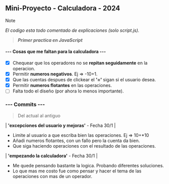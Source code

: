 ## Mini-Proyecto - Calculadora - 2024

> [!NOTE]
> _El codigo esta todo comentado de explicaciones (solo script.js)._

> **_Primer practica en JavaScript_**

#### --- Cosas que me faltan para la calculadora ---

* [x] Chequear que los operadores no se **repitan seguidamente** en la operacion. 
* [x] Permitir **numeros negativos**. Ej => -10+1.
* [x] Que las cuentas despues de clickear el **'='** sigan si el usuario desea.
* [x] Permitir **numeros flotantes** en las operaciones.
* [ ] Falta todo el diseño (por ahora lo menos importante).

### --- Commits --- 

> Del actual al antiguo

| **'excepciones del usuario y mejoras'** - Fecha 30/1 |

* Limite al usuario a que escriba bien las operaciones. Ej => 10+*10
* Añadi numeros flotantes, con un fallo pero la cuenta da bien.
* Que siga haciendo operaciones con el resultado de las operaciones.

| **'empezando la calculadora'** - Fecha 30/1 |

* Me quede pensando bastante la logica. Probando diferentes soluciones.
* Lo que mas me costo fue como pensar y hacer el tema de las operaciones con mas de un operador.

